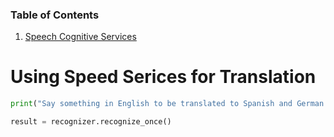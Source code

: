 ### Table of Contents

1.  [Speech Cognitive Services](https://github.com/rbdoggithub/TomJerry/new/master#using-speed-serices-for-translation)

# Using Speed Serices for Translation

```python
print("Say something in English to be translated to Spanish and German:")

result = recognizer.recognize_once()
```

